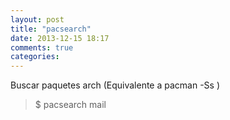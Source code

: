 ```yaml
---
layout: post
title: "pacsearch"
date: 2013-12-15 18:17
comments: true
categories: 
---
```

Buscar paquetes arch (Equivalente a pacman -Ss )

>$ pacsearch mail

